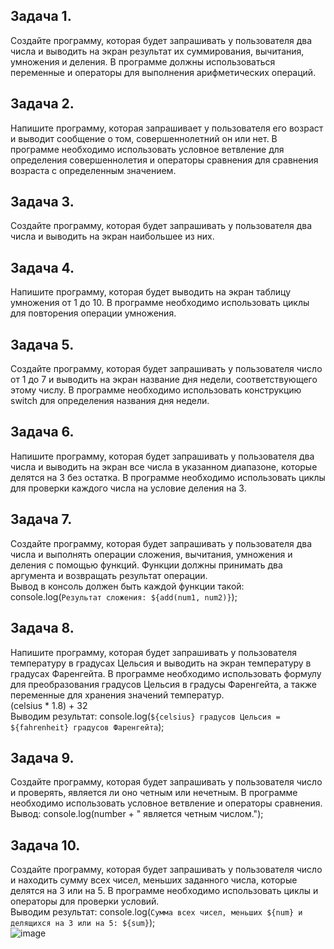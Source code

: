 ## Задача 1.   
Создайте программу, которая будет запрашивать у пользователя два числа и выводить на экран результат их суммирования, вычитания, умножения и деления. В программе должны использоваться переменные и операторы для выполнения арифметических операций.  

## Задача 2.   
Напишите программу, которая запрашивает у пользователя его возраст и выводит сообщение о том, совершеннолетний он или нет. В программе необходимо использовать условное ветвление для определения совершеннолетия и операторы сравнения для сравнения возраста с определенным значением.  

## Задача 3.   
Создайте программу, которая будет запрашивать у пользователя два числа и выводить на экран наибольшее из них.   


## Задача 4.   
Напишите программу, которая будет выводить на экран таблицу умножения от 1 до 10. В программе необходимо использовать циклы для повторения операции умножения.  

## Задача 5.   
Создайте программу, которая будет запрашивать у пользователя число от 1 до 7 и выводить на экран название дня недели, соответствующего этому числу. В программе необходимо использовать конструкцию switch для определения названия дня недели.  

## Задача 6.   
Напишите программу, которая будет запрашивать у пользователя два числа и выводить на экран все числа в указанном диапазоне, которые делятся на 3 без остатка. В программе необходимо использовать циклы для проверки каждого числа на условие деления на 3.  

## Задача 7.   
Создайте программу, которая будет запрашивать у пользователя два числа и выполнять операции сложения, вычитания, умножения и деления с помощью функций. Функции должны принимать два аргумента и возвращать результат операции.   
Вывод в консоль должен быть каждой функции такой:   console.log(`Результат сложения: ${add(num1, num2)}`);   

## Задача 8.   
Напишите программу, которая будет запрашивать у пользователя температуру в градусах Цельсия и выводить на экран температуру в градусах Фаренгейта. В программе необходимо использовать формулу для преобразования градусов Цельсия в градусы Фаренгейта, а также переменные для хранения значений температур.  
(celsius * 1.8) + 32    
Выводим результат: console.log(`${celsius} градусов Цельсия = ${fahrenheit} градусов Фаренгейта`);   

## Задача 9.   
Создайте программу, которая будет запрашивать у пользователя число и проверять, является ли оно четным или нечетным. В программе необходимо использовать условное ветвление и операторы сравнения.   
Вывод: console.log(number + " является четным числом.");  

## Задача 10.   
Создайте программу, которая будет запрашивать у пользователя число и находить сумму всех чисел, меньших заданного числа, которые делятся на 3 или на 5. В программе необходимо использовать циклы и операторы для проверки условий.  
Выводим результат: console.log(`Сумма всех чисел, меньших ${num} и делящихся на 3 или на 5: ${sum}`);  
![image](https://user-images.githubusercontent.com/113675674/232742825-ba7538c2-9158-4c30-b224-67a837fcd5ac.png)  



